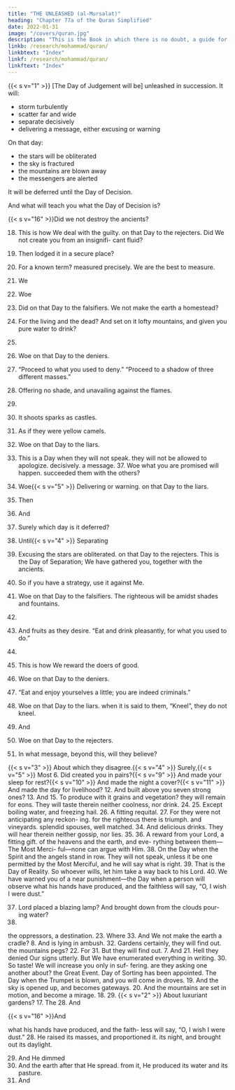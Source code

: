 ```yaml
---
title: "THE UNLEASHED (al-Mursalat)"
heading: "Chapter 77a of the Quran Simplified"
date: 2022-01-31
image: "/covers/quran.jpg"
description: "This is the Book in which there is no doubt, a guide for the righteous."
linkb: /research/mohammad/quran/
linkbtext: "Index"
linkf: /research/mohammad/quran/
linkftext: "Index"
---
```



{{< s v="1" >}}  [The Day of Judgement will be] unleashed in succession. It will:
- storm turbulently
- scatter far and wide
- separate decisively
- delivering a message, either excusing or warning

On that day:
- the stars will be obliterated
- the sky is fractured
- the mountains are blown away
- the messengers are alerted

It will be deferred until the Day of Decision.

And what will teach you what the Day of
Decision is?


{{< s v="16" >}}Did we not destroy the ancients?

18. This is how We deal with the guilty.
on that Day to the rejecters.
Did We not create you from an insignifi-
cant fluid?


21. Then lodged it in a secure place?
22. For a known term?
measured precisely. We are the best to
measure.

23. We
24. Woe
25. Did
on that Day to the falsifiers.
We not make the earth a homestead?
26. For
the living and the dead?
And set on it lofty mountains, and given
you pure water to drink?
27.
28. Woe
on that Day to the deniers.
29. “Proceed
to what you used to deny.”
“Proceed to a shadow of three different
masses.”
31. Offering no shade, and unavailing against
the flames.
30.
32. It
shoots sparks as castles.
33. As
if they were yellow camels.
34. Woe
on that Day to the liars.
35. This is a Day when they will not speak.
they will not be allowed to apologize.
decisively. a message. 37. Woe
what you are promised will happen.
succeeded them with the others?
19. Woe{{< s v="5" >}}  Delivering
or warning.
on that Day to the liars.
17. Then
36. And
7. Surely
which day is it deferred?
13. Until{{< s v="4" >}}  Separating
6. Excusing
the stars are obliterated.
on that Day to the rejecters.
This is the Day of Separation; We have
gathered you, together with the ancients.


39. So if you have a strategy, use it against Me.
40. Woe
on that Day to the falsifiers.
The righteous will be amidst shades and
fountains.
41.
42. And
fruits as they desire.
“Eat and drink pleasantly, for what you
used to do.”
43.
44. This
is how We reward the doers of good.
45. Woe
on that Day to the deniers.
46. “Eat and enjoy yourselves a little; you are
indeed criminals.”
47. Woe
on that Day to the liars.
when it is said to them, “Kneel”, they
do not kneel.
48. And
49. Woe
on that Day to the rejecters.
50. In what message, beyond this, will they believe?

{{< s v="3" >}}  About which they disagree.{{< s v="4" >}}  Surely,{{< s v="5" >}}  Most
6. Did
created you in pairs?{{< s v="9" >}}  And made your sleep for rest?{{< s v="10" >}}  And made the night a cover?{{< s v="11" >}}  And made the day for livelihood?
12. And built above you seven strong ones?
13. And
15. To
produce with it grains and vegetation?
they will remain for eons.
They will taste therein neither coolness,
nor drink.
24.
25. Except
boiling water, and freezing hail.
26. A
fitting requital.
27. For they were not anticipating any reckon-
ing.
for the righteous there is triumph.
and vineyards.
splendid spouses, well matched.
34. And
delicious drinks.
They will hear therein neither gossip, nor
lies.
35.
36. A
reward from your Lord, a fitting gift.
of the heavens and the earth, and eve-
rything between them—The Most Merci-
ful—none can argue with Him.
38. On the Day when the Spirit and the angels
stand in row. They will not speak, unless it be
one permitted by the Most Merciful, and he
will say what is right.
39. That is the Day of Reality. So whoever wills,
let him take a way back to his Lord.
40. We have warned you of a near punishment—the Day when a person will observe what his hands have produced, and the faithless will say, “O, I wish I were dust.”



37. Lord
placed a blazing lamp?
And brought down from the clouds pour-
ing water?
14.
the oppressors, a destination.
23. Where
33. And
We not make the earth a cradle?
8. And
is lying in ambush.
32. Gardens
certainly, they will find out.
the mountains pegs?
22. For
31. But
they will find out.
7. And
21. Hell
they denied Our signs utterly.
But We have enumerated everything in
writing.
30. So taste! We will increase you only in suf-
fering.
are they asking one another about?
the Great Event.
Day of Sorting has been appointed.
The Day when the Trumpet is blown, and
you will come in droves.
19. And the sky is opened up, and becomes
gateways.
20. And the mountains are set in motion, and
become a mirage.
18.
29. {{< s v="2" >}}  About
luxuriant gardens?
17. The
28. And


{{< s v="16" >}}And




what his hands have produced, and the faith-
less will say, “O, I wish I were dust.”
28. He
raised its masses, and proportioned it.
its night, and brought out
its daylight.


29. And He dimmed
30. And
the earth after that He spread.
from it, He produced its water and its
pasture.
31. And


